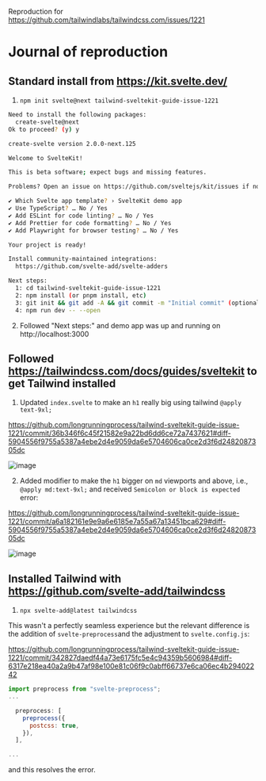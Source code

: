 Reproduction for https://github.com/tailwindlabs/tailwindcss.com/issues/1221

# Journal of reproduction

## Standard install from https://kit.svelte.dev/

1. `npm init svelte@next tailwind-sveltekit-guide-issue-1221`

```sh
Need to install the following packages:
  create-svelte@next
Ok to proceed? (y) y

create-svelte version 2.0.0-next.125

Welcome to SvelteKit!

This is beta software; expect bugs and missing features.

Problems? Open an issue on https://github.com/sveltejs/kit/issues if none exists already.

✔ Which Svelte app template? › SvelteKit demo app
✔ Use TypeScript? … No / Yes
✔ Add ESLint for code linting? … No / Yes
✔ Add Prettier for code formatting? … No / Yes
✔ Add Playwright for browser testing? … No / Yes

Your project is ready!

Install community-maintained integrations:
  https://github.com/svelte-add/svelte-adders

Next steps:
  1: cd tailwind-sveltekit-guide-issue-1221
  2: npm install (or pnpm install, etc)
  3: git init && git add -A && git commit -m "Initial commit" (optional)
  4: npm run dev -- --open

```

2. Followed "Next steps:" and demo app was up and running on http://localhost:3000

## Followed https://tailwindcss.com/docs/guides/sveltekit to get Tailwind installed

1.  Updated `index.svelte` to make an `h1` really big using tailwind `@apply text-9xl;`

https://github.com/longrunningprocess/tailwind-sveltekit-guide-issue-1221/commit/36b346f6c45f21582e9a22bd6dd6ce72a7437621#diff-5904556f9755a5387a4ebe2d4e9059da6e5704606ca0ce2d3f6d2482087305dc

![image](https://user-images.githubusercontent.com/4412848/158601980-88c906cb-c9da-44ee-81e1-4db6f202cf1e.png)

2.  Added modifier to make the `h1` bigger on `md` viewports and above, i.e., `@apply md:text-9xl;` and received `Semicolon or block is expected` error:

https://github.com/longrunningprocess/tailwind-sveltekit-guide-issue-1221/commit/a6a182161e9e9a6e6185e7a55a67a13451bca629#diff-5904556f9755a5387a4ebe2d4e9059da6e5704606ca0ce2d3f6d2482087305dc

![image](https://user-images.githubusercontent.com/4412848/158601480-7aeb3fc9-03f7-4546-8cb1-f1c6bec865df.png)


## Installed Tailwind with https://github.com/svelte-add/tailwindcss

1. `npx svelte-add@latest tailwindcss`

This wasn't a perfectly seamless experience but the relevant difference is the addition of `svelte-preprocess`and the adjustment to `svelte.config.js`:

https://github.com/longrunningprocess/tailwind-sveltekit-guide-issue-1221/commit/342827daedf44a73e6175fc5e4c94359b5606984#diff-6317e218ea40a2a9b47af98e100e81c06f9c0abff66737e6ca06ec4b29402242

```js
import preprocess from "svelte-preprocess";
...

  preprocess: [
    preprocess({
      postcss: true,
    }),
  ],

...
```

and this resolves the error.
